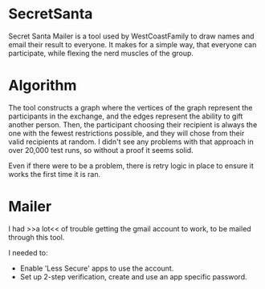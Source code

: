 # SecretSanta
Secret Santa Mailer is a tool used by WestCoastFamily to draw names and email their result to everyone.
It makes for a simple way, that everyone can participate, while flexing the nerd muscles of the group.

# Algorithm
The tool constructs a graph where the vertices of the graph represent the participants in the exchange, and the edges represent the ability to gift another person.  Then, the participant choosing their recipient is always the one with the fewest restrictions possible, and they will chose from their valid recipients at random.
I didn't see any problems with that approach in over 20,000 test runs, so without a proof it seems solid.

Even if there were to be a problem, there is retry logic in place to ensure it works the first time it is ran.

# Mailer
I had >>a lot<< of trouble getting the gmail account to work, to be mailed through this tool.

I needed to:
- Enable 'Less Secure' apps to use the account.
- Set up 2-step verification, create and use an app specific password.


